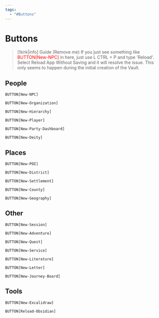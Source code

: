 ```yaml
---
tags:
  - "#Buttons"
---
```


# Buttons

> [!kirk|info] Guide (Remove me)
If you just see something like <font color="#d83931"><font color="#ff0000">BUTTON[New-NPC]</font></font> in here, just use L CTRL + P and type 'Reload'. Select Reload App Without Saving and it will resolve the issue. This only seems to happen during the initial creation of the Vault.

## People

 `BUTTON[New-NPC]`

`BUTTON[New-Organization]`

`BUTTON[New-Hierarchy]`

`BUTTON[New-Player]`

`BUTTON[New-Party-Dashboard]`

`BUTTON[New-Deity]`

## Places

`BUTTON[New-POI]`

`BUTTON[New-District]`

`BUTTON[New-Settlement]`

`BUTTON[New-County]`

`BUTTON[New-Geography]`

## Other
`BUTTON[New-Session]`

`BUTTON[New-Adventure]`

`BUTTON[New-Quest]`

`BUTTON[New-Service]`

`BUTTON[New-Literature]`

`BUTTON[New-Letter]`

`BUTTON[New-Journey-Board]`

## Tools

`BUTTON[New-Excalidraw]`

`BUTTON[Reload-Obsidian]`

































